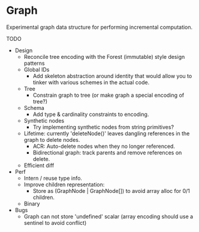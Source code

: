 # Graph
Experimental graph data structure for performing incremental computation.

TODO
* Design
    * Reconcile tree encoding with the Forest (immutable) style design patterns
    * Global IDs
        * Add skeleton abstraction around identity that would allow you to tinker with various schemes in the
          actual code.
    * Tree
        * Constrain graph to tree (or make graph a special encoding of tree?)
    * Schema
        * Add type & cardinality constraints to encoding.
    * Synthetic nodes
        * Try implementing synthetic nodes from string primitives?
    * Lifetime: currently 'deleteNode()' leaves dangling references in the graph to delete nodes.
        * ACR: Auto-delete nodes when they no longer referenced.
        * Bidirectional graph: track parents and remove references on delete.
    * Efficient diff
* Perf
    * Intern / reuse type info.
    * Improve children representation:
        * Store as (GraphNode | GraphNode[]) to avoid array alloc for 0/1 children.
    * Binary
* Bugs
    * Graph can not store 'undefined' scalar (array encoding should use a sentinel to avoid conflict)
